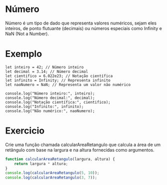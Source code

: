 # Número 
Número é um tipo de dado que representa valores numéricos, sejam eles inteiros, de ponto flutuante (decimais) ou números especiais como Infinity e NaN (Not a Number).

# Exemplo 

```JS 
let inteiro = 42; // Número inteiro
let decimal = 3.14; // Número decimal
let cientifico = 6.022e23; // Notação científica
let infinito = Infinity; // Representa infinito
let naoNumero = NaN; // Representa um valor não numérico

console.log("Número inteiro:", inteiro);
console.log("Número decimal:", decimal);
console.log("Notação científica:", cientifico);
console.log("Infinito:", infinito);
console.log("Não numérico:", naoNumero);

```
# Exercicio 
Crie uma função chamada calcularAreaRetangulo que calcula a área de um retângulo com base na largura e na altura fornecidas como argumentos.
```js
function calcularAreaRetangulo(largura, altura) {
    return largura * altura;
}
console.log(calcularAreaRetangulo(5, 10)); 
console.log(calcularAreaRetangulo(3, 7)); 

```